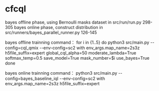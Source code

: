 # cfcql

bayes offline phase, using Bernoulli masks dataset in src/run/run.py 298-305
bayes online phase, construct distribution in src/runners/bayes_parallel_runner.py 126-145

bayes offline trainning command：
for i in {1..5}
do
    python3 src/main.py --config=cql_qmix --env-config=sc2 with env_args.map_name=2s3z h5file_suffix=expert global_cql_alpha=50 moderate_lambda=True softmax_temp=0.5 save_model=True mask_number=$i use_bayes=True
done

bayes online trainning command：
python3 src/main.py --config=bayes_baseline_iql --env-config=sc2 with env_args.map_name=2s3z h5file_suffix=expert
